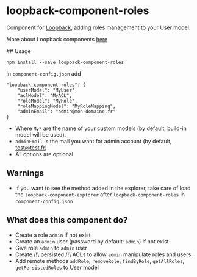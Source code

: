 # loopback-component-roles
Component for [Loopback](http://loopback.io/), adding roles management to your User model.


More about Loopback components [here](https://docs.strongloop.com/display/public/LB/LoopBack+components)

## Usage
```
npm install --save loopback-component-roles
```
In `component-config.json` add
```
"loopback-component-roles": {
    "userModel": "MyUser",
    "aclModel": "MyACL",
    "roleModel": "MyRole",
    "roleMappingModel": "MyRoleMapping",
    "adminEmail": "admin@mon-domaine.fr"
}
```
* Where `My*` are the name of your custom models (by default, build-in model will be used).
* `adminEmail` is the mail you want for admin account (by default, test@test.fr)
* All options are optional

## Warnings
* If you want to see the method added in the explorer, take care of load the `loopback-component-explorer` after `loopback-component-roles`
in `component-config.json`

## What does this component do?
* Create a role `admin` if not exist
* Create an `admin` user (password by default: `admin`) if not exist
* Give role `admin` to `admin` user
* Create /!\ persisted /!\ ACLs to allow `admin` manipulate roles and users
* Add remote methods `addRole`, `removeRole`, `findByRole`, `getAllRoles`, `getPersistedRoles` to User model

